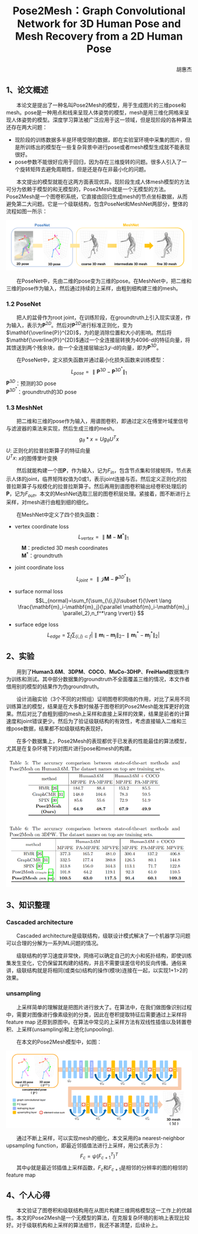# <p align='center'>Pose2Mesh：Graph Convolutional Network for 3D Human Pose and Mesh Recovery from a 2D Human Pose</p>
<p align='right'>胡惠杰</p>

## 1、论文概述
&emsp;&emsp;本论文是提出了一种名叫Pose2Mesh的模型，用于生成图片的三维pose和mesh。pose是一种用点和线来呈现人体姿势的模型，mesh是用三维化网格来呈现人体姿势的模型。深度学习算法被广泛应用于这一领域，但是现阶段的各种算法还存在两大问题：

- 现阶段的训练数据多半是环境受限的数据，即在实验室环境中采集的图片，但是所训练出的模型在一些复杂背景中进行pose或者mesh模型生成就不能表现很好。
- pose参数不能很好应用于回归，因为存在三维旋转的问题。很多人引入了一个旋转矩阵去避免周期性，但是还是存在非最小化的问题。

&emsp;&emsp;本文提出的模型就能在这两方面表现优异。现阶段生成人体mesh模型的方法可分为依赖于模型的和无模型的，Pose2Mesh就是一个无模型的方法。Pose2Mesh是一个图卷积系统，它直接由回归生成mesh的节点坐标数据，从而避免第二大问题。它是一个级联结构，包含PoseNet和MeshNet两部分，整体的流程如图一所示：

![](./src/01.png) 

&emsp;&emsp;在PoseNet中，先由二维的pose变为三维的pose。在MeshNet中，把二维和三维的pose作为输入，然后通过持续的上采样，由粗到细构建三维的mesh。

### 1.2 PoseNet
&emsp;&emsp;把人的盆骨作为root joint，在训练阶段，在groundtruth上引入现实误差，作为输入，表示为$\mathbf{P}^{2D}$。然后对$\mathbf{P}^{2D}$进行标准正则化，变为$\mathbf{\overline{P}}^{2D}$，为的是消除位置和大小的影响。然后将$\mathbf{\overline{P}}^{2D}$通过一个全连接层转换为4096-d的特征向量，将其馈送到两个残余块，由一个全连接层输出$3\mathcal{J}$-d的向量，即为$\mathbf{P}^{3D}$。

&emsp;&emsp;在PoseNet中，定义损失函数并通过最小化损失函数来训练模型：
$$L_{pose}=\parallel \mathbf{P}^{3D}-\mathbf{P}^{3D^{*}}\parallel_{1}$$
$\mathbf{P}^{3D}$：预测的3D pose  
$\mathbf{P}^{3D^{*}}$：groundtruth的3D pose

### 1.3 MeshNet
&emsp;&emsp;把二维和三维的pose作为输入，用谱图卷积，即通过定义在傅里叶域里信号与滤波器的乘法来实现，然后生成三维的mesh。
$$g_{\theta}*x=Ug_{\theta}U^Tx$$
$U$: 正则化的拉普拉斯算子的特征向量  
$U^Tx$: $x$的图傅里叶变换

&emsp;&emsp;然后就能构建一个图$\mathbf{P}$，作为输入，记为$F_{in}$，包含节点集和邻接矩阵，节点表示人体的joint，临界矩阵权值为0或1，表示joint连接与否。然后定义正则化的拉普拉斯算子与规模化的拉普拉斯算子。然后再用到谱图卷积输出经卷积处理后的$\mathbf{P}$，记为$F_{out}$。本文的MeshNet选取三层的图卷积层处理。紧接着，图不断进行上采样，对mesh进行由粗到细的细化。

&emsp;&emsp;在MeshNet中定义了四个损失函数：
- vertex coordinate loss
$$L_{vertex}=\parallel \mathbf{M}-\mathbf{M}^{*}\parallel_{1}$$
&emsp; $\mathbf{M}$：predicted 3D mesh coordinates   
&emsp; $\mathbf{M}^{*}$：groundtruth

- joint coordinate loss
$$L_{joint}=\parallel \mathcal{J}\mathbf{M}-\mathbf{P}^{3D^{*}}\parallel_{1}$$

- surface normal loss
$$L_{normal}=\sum_f{\sum_{\{i,j\}\subset f}{\lvert \lang \frac{\mathbf{m}_i-\mathbf{m}_j}{\parallel \mathbf{m}_i-\mathbf{m}_j \parallel_2},n_f^*\rang \rvert}} $$

- surface edge loss
$$L_{edge}=\sum_f{\sum_{\{i,j\}\subset f}{\lvert \parallel \mathbf{m}_i-\mathbf{m}_j \parallel_2-\parallel \mathbf{m}_i^*-\mathbf{m}_j^* \parallel_2 \rvert}}$$


## 2、实验
&emsp;&emsp;用到了**Human3.6M**、**3DPM**、**COCO**、**MuCo-3DHP**、**FreiHand**数据集作为训练和测试。其中部分数据集的groundtruth不全面覆盖三维的情况，本文作者借用别的模型的结果作为伪groundtruth。

&emsp;&emsp;设计消融实验（3个不同的对照组）证明图卷积网络的作用，对比了采用不同训练算法的模型，结果是在大多数时候基于图卷积的Pose2Mesh能发挥更好的效果。然后对比了由粗到细的mesh上采样和直接上采样的效果，结果是前者的计算速度和joint错误更少。然后为了验证级联结构的有效性，考虑直接输入二维和三维pose数据，结果都不如级联结构表现好。

&emsp;&emsp;在多个数据集上，Pose2Mesh的表现都优于已发表的性能最佳的算法模型，尤其是在复杂环境下的对图片进行pose和mesh的构建。

![](./src/02.png) 

## 3、知识整理
### Cascaded architecture

&emsp;&emsp;Cascaded architecture是级联结构，级联设计模式解决了一个机器学习问题可以合理的分解为一系列ML问题的情况。

&emsp;&emsp;级联结构的学习速度非常快，网络可以确定自己的大小和拓扑结构，即使训练集发生变化，它仍保留其构建的结构，并且不需要误差信号的反向传播。通俗来讲，级联结构就是将相同(或类似)结构的操作(模块)连接在一起，以实现1+1>2的效果。

### unsampling

&emsp;&emsp;上采样简单的理解就是把图片进行放大了。在算法中，在我们做图像识别过程中，需要对图像进行像素级别的分类，因此在卷积提取特征后需要通过上采样将feature map 还原到原图中。在算法中常见的上采样方法有双线性插值以及转置卷积、上采样(unsampling)和上池化(unpooling).

&emsp;&emsp;在本文的Pose2Mesh模型中，如图：

![](./src/03.png) 

&emsp;&emsp;通过不断上采样，可以实现mesh的细化，本文采用的a nearest-neighbor upsampling function，即最近邻插值法进行上采样，用公式表示为：
$$F_c=\psi (F_{c+1}^T)^T$$
&emsp;&emsp;其中$\psi$就是最近邻插值上采样函数，$F_c$和$F_{c+1}$是相邻的分辨率的图的相邻的feature map

## 4、个人心得
&emsp;&emsp;本文验证了图卷积和级联结构用在从图片构建三维网格模型这一工作上的优越性。本文的Pose2Mesh是一个无模型的算法，在克服复杂环境的影响上表现比较好。对于级联机构和上采样的算法细节，我还不甚清楚，后续补上。